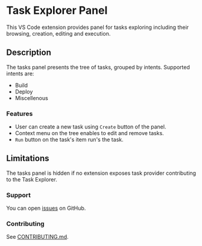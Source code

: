 # Task Explorer Panel

This VS Code extension provides panel for tasks exploring including their browsing, creation, editing and execution.

## Description

The tasks panel presents the tree of tasks, grouped by intents. 
Supported intents are:
- Build
- Deploy 
- Miscellenous

### Features
- User can create a new task using `Create` button of the panel.
- Context menu on the tree enables to edit and remove tasks.
- `Run` button on the task's item run's the task.

## Limitations

The tasks panel is hidden if no extension exposes task provider contributing to the Task Explorer.

### Support

You can open [issues](https://github.com/SAP/task-explorer/issues) on GitHub.

### Contributing

See [CONTRIBUTING.md](./CONTRIBUTING.md).


